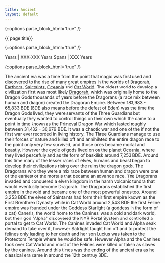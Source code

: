 ```yaml
---
title: Ancient
layout: default
---
```


{::options parse_block_html="true" /}

<div class="row">
<div class="col-md-3">
<div class="panel panel-default no-padding">
<div class="panel-heading">
{{ page.title}}
</div>
<div class="panel-body">
</div>
<div class="panel-body">
  
{::options parse_block_html="true" /}

Years | XXX-XXX Years
Spans | XXX Years

</div>
</div>
</div>
<div class="col-md-9">
  
{::options parse_block_html="true" /}

The ancient era was a time from the point that magic was first used and discovered to the rise of many great empires in the worlds of [Dragorah](plaents-dragorah.html), [Earthora](plaents-earthora.html), [Saintaints](plaents-saintaints.html), [Oceania](plaents-oceania.html) and [Cat World](plaents-cat-world.html). The oldest world to develop a civilization first was most likely [Dragorah](plaents-dragorah.html), which was originally home to the Dragon Gods thousands of years before the Dragorans (a race mix between human and dragon) created the Dragoran Empire. Between 183,983 - 65,833 BDE (BDE also means before the defeat of Eden) was the time the Dragon Gods lived, they were servants of the Three Guardians but eventually they wanted to control things on their own which the came to a point in time known as the Primeval Dragon War which lasted roughly between 31,432 - 30,679 BDE. It was a chaotic war and one of the if not the first war ever recorded in living history. The Three Guardians manage to use their forces of nature and killed off and annihilated the entire dragon race to the point only very few survived, and those ones became mortal and beastly. However the cycle of gods lived on on the planet Oceania, where they lived peacefuly and as the form of baskilisk around 7,253 BDE. Around this time many of the lesser races of elves, humans and beast began to develop their civilizations rising over the ruins the dragon gods. The Dragorans who they were a mix race between human and dragon were one of the earliest of the mortals that became an advance race. The Dragorans invaded and conquered a elven kingdom in the harsh volcanic tundra that would eventually become Dragorah. The Dragorans established the first empire in the void and became one of the most powerful ones too. Around 3,253 BDE the elves of Saintaints had form their first empire known as the First Brenthren Dynasty while in Cat World around 2,543 BDE the first Feline empire was founded under the Goddess Starlight (a goddess in the form of a cat) Caneria, the world home to the Canines, was a cold and dark world, but their god "Alpha" discovered the NYR Portal System and controlled a portal to get to Cat World. The Canines invaded Cat World and Alpha seak demand to take over it, however Satrlight faught him off and to protect the felines only leading to her death and her son Lucius was taken to the Protectors Temple where he would be safe. However Alpha and the Canines took over Cat World and most of the Felines were killed or taken as slaves by the canines. Around this times was the ending of the ancient era as he classical era came in around the 12th centruy BDE. 

</div>
</div>
